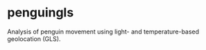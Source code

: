 
# penguingls

<!-- badges: start -->
<!-- badges: end -->

Analysis of penguin movement using light- and temperature-based geolocation (GLS).

